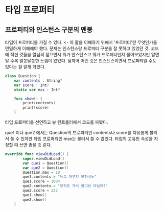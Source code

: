 # 타입 프로퍼티
## 프로퍼티와 인스턴스 구분의 멘붕

타입이 프로퍼티를 가질 수 있다. <- 이 말을 이해하기 위해서 '프로퍼티'란 무엇인가를 면밀하게 이해해야 했다. 문제는 인스턴스랑 프로퍼티 구분을 잘 못하고 있었던 것. 코드에 적힌 것들을 열심히 짚으면서 뭐가 인스턴스고 뭐가 프로퍼티인지 물어보았지만 알면 알 수록 알쏭달쏭한 느낌이 있었다. 심지어 어떤 것은 인스턴스이면서 프로퍼티일 수도 있다는 걸 알게 되었다.

```swift
class Question {
    var contents : String?
    var score : Int?
    static var max : Int?

    func show() {
        print(contents)
        print(score)
    }
```

타입 프로퍼티를 선언하고 뷰 컨트롤러에서 코드를 짜봤다.


que1 이나 que2 에서는 Question의 프로퍼티인 contents나 score를 자유롭게 불러서 쓸 수 있지만 타입 프로퍼티인 max는 불러서 쓸 수 없었다. 타입의 고유한 속성을 지정할 때 쓰면 좋을 것 같다.

```swift
override func viewDidLoad() {
        super.viewDidLoad()
        var que1 = Question()
        var que2 = Question()
        Question.max = 10
        que1.contents = "느그 아부지 모하시노"
        que1.score = 1004
        que2.contents = "모히또 가서 몰디브 마실래?"
        que2.score = 222
        que1.show()
        que2.show()
    }
  ```
